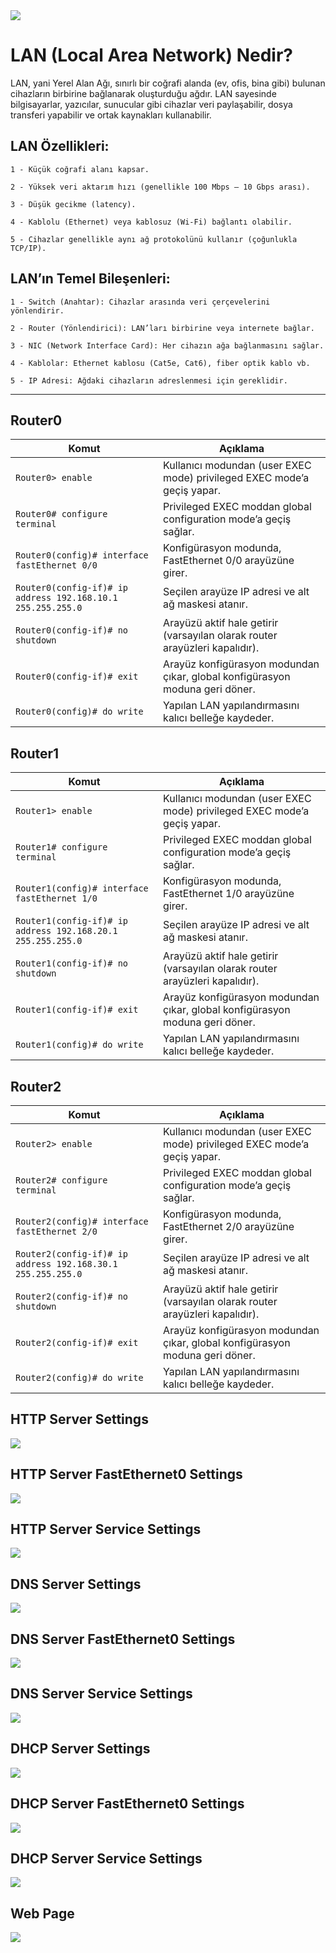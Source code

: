 <img src="https://github.com/reisoglusoftware/Networking-Projects/blob/main/LAN/LAN.png">

# LAN (Local Area Network) Nedir?

LAN, yani Yerel Alan Ağı, sınırlı bir coğrafi alanda (ev, ofis, bina gibi) bulunan cihazların birbirine bağlanarak oluşturduğu ağdır. LAN sayesinde bilgisayarlar, yazıcılar, sunucular gibi cihazlar veri paylaşabilir, dosya transferi yapabilir ve ortak kaynakları kullanabilir.

## LAN Özellikleri:

    1 - Küçük coğrafi alanı kapsar.

    2 - Yüksek veri aktarım hızı (genellikle 100 Mbps – 10 Gbps arası).

    3 - Düşük gecikme (latency).

    4 - Kablolu (Ethernet) veya kablosuz (Wi-Fi) bağlantı olabilir.

    5 - Cihazlar genellikle aynı ağ protokolünü kullanır (çoğunlukla TCP/IP).

## LAN’ın Temel Bileşenleri:

    1 - Switch (Anahtar): Cihazlar arasında veri çerçevelerini yönlendirir.

    2 - Router (Yönlendirici): LAN’ları birbirine veya internete bağlar.

    3 - NIC (Network Interface Card): Her cihazın ağa bağlanmasını sağlar.

    4 - Kablolar: Ethernet kablosu (Cat5e, Cat6), fiber optik kablo vb.

    5 - IP Adresi: Ağdaki cihazların adreslenmesi için gereklidir.

---

## Router0

|Komut|Açıklama|
|-|-|
|`Router0> enable`|Kullanıcı modundan (user EXEC mode) privileged EXEC mode’a geçiş yapar.|
|`Router0# configure terminal`|Privileged EXEC moddan global configuration mode’a geçiş sağlar.|
|`Router0(config)# interface fastEthernet 0/0`|Konfigürasyon modunda, FastEthernet 0/0 arayüzüne girer.|
|`Router0(config-if)# ip address 192.168.10.1 255.255.255.0`|Seçilen arayüze IP adresi ve alt ağ maskesi atanır.|
|`Router0(config-if)# no shutdown`|Arayüzü aktif hale getirir (varsayılan olarak router arayüzleri kapalıdır).|
|`Router0(config-if)# exit`|Arayüz konfigürasyon modundan çıkar, global konfigürasyon moduna geri döner.|
|`Router0(config)# do write`|Yapılan LAN yapılandırmasını kalıcı belleğe kaydeder.|


## Router1

|Komut|Açıklama|
|-|-|
|`Router1> enable`|Kullanıcı modundan (user EXEC mode) privileged EXEC mode’a geçiş yapar.|
|`Router1# configure terminal`|Privileged EXEC moddan global configuration mode’a geçiş sağlar.|
|`Router1(config)# interface fastEthernet 1/0`|Konfigürasyon modunda, FastEthernet 1/0 arayüzüne girer.|
|`Router1(config-if)# ip address 192.168.20.1 255.255.255.0`|Seçilen arayüze IP adresi ve alt ağ maskesi atanır.|
|`Router1(config-if)# no shutdown`|Arayüzü aktif hale getirir (varsayılan olarak router arayüzleri kapalıdır).|
|`Router1(config-if)# exit`|Arayüz konfigürasyon modundan çıkar, global konfigürasyon moduna geri döner.|
|`Router1(config)# do write`|Yapılan LAN yapılandırmasını kalıcı belleğe kaydeder.|


## Router2

|Komut|Açıklama|
|-|-|
|`Router2> enable`|Kullanıcı modundan (user EXEC mode) privileged EXEC mode’a geçiş yapar.|
|`Router2# configure terminal`|Privileged EXEC moddan global configuration mode’a geçiş sağlar.|
|`Router2(config)# interface fastEthernet 2/0`|Konfigürasyon modunda, FastEthernet 2/0 arayüzüne girer.|
|`Router2(config-if)# ip address 192.168.30.1 255.255.255.0`|Seçilen arayüze IP adresi ve alt ağ maskesi atanır.|
|`Router2(config-if)# no shutdown`|Arayüzü aktif hale getirir (varsayılan olarak router arayüzleri kapalıdır).|
|`Router2(config-if)# exit`|Arayüz konfigürasyon modundan çıkar, global konfigürasyon moduna geri döner.|
|`Router2(config)# do write`|Yapılan LAN yapılandırmasını kalıcı belleğe kaydeder.|

## HTTP Server Settings

<img src="https://github.com/reisoglusoftware/Networking-Projects/blob/main/LAN/HTTP%20Server%20Settings.png">

## HTTP Server FastEthernet0 Settings

<img src="https://github.com/reisoglusoftware/Networking-Projects/blob/main/LAN/HTTP%20Server%20FastEthernet0%20Settings.png">

## HTTP Server Service Settings

<img src="https://github.com/reisoglusoftware/Networking-Projects/blob/main/LAN/HTTP%20Server%20Services.png">

## DNS Server Settings

<img src="https://github.com/reisoglusoftware/Networking-Projects/blob/main/LAN/DNS%20Server%20Settings.png">

## DNS Server FastEthernet0 Settings

<img src="https://github.com/reisoglusoftware/Networking-Projects/blob/main/LAN/DNS%20Server%20FastEthernet0%20Settings.png">

## DNS Server Service Settings

<img src="https://github.com/reisoglusoftware/Networking-Projects/blob/main/LAN/DNS%20Server%20Services%20Settings.png">

## DHCP Server Settings 

<img src="https://github.com/reisoglusoftware/Networking-Projects/blob/main/LAN/DHCP%20Server%20Settings.png">

## DHCP Server FastEthernet0 Settings

<img src="https://github.com/reisoglusoftware/Networking-Projects/blob/main/LAN/DHCP%20Server%20FastEthernet0%20Settings.png">

## DHCP Server Service Settings

<img src="https://github.com/reisoglusoftware/Networking-Projects/blob/main/LAN/DHCP%20Server%20Services%20Settings.png">

## Web Page

<img src="https://github.com/reisoglusoftware/Networking-Projects/blob/main/LAN/Web%20Page.png">
